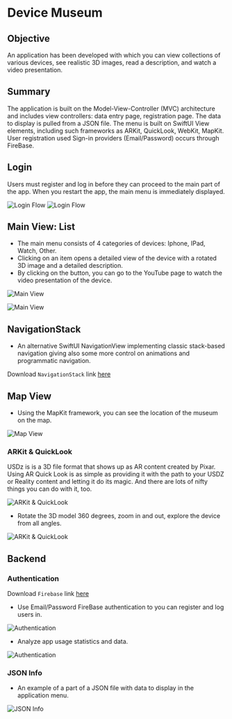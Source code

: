 # Device Museum

## Objective

An application has been developed with which you can view collections of 
various devices, see realistic 3D images, read a description, and watch 
a video presentation.

## Summary

The application is built on the Model-View-Controller (MVC) architecture and 
includes view controllers: data entry page, registration page. The data to 
display is pulled from a JSON file. The menu is built on SwiftUI View 
elements, including such frameworks as ARKit, QuickLook, WebKit, MapKit. 
User registration used Sign-in providers (Email/Password) occurs through FireBase.

## Login

Users must register and log in before they can proceed to the main part of the app. 
When you restart the app, the main menu is immediately displayed.

![Login Flow](readme_assets/Login/login_flow.png)
![Login Flow](readme_assets/Login/login_flow1.png)

## Main View: List

* The main menu consists of 4 categories of devices: Iphone, IPad, Watch, Other.
* Clicking on an item opens a detailed view of the device with a rotated 3D image
and a detailed description. 
* By clicking on the button, you can go to the YouTube 
page to watch the video presentation of the device.

![Main View](readme_assets/Menu/menu_full.png)

![Main View](readme_assets/replay1.gif)

## NavigationStack

* An alternative SwiftUI NavigationView implementing classic stack-based navigation giving also some more control on animations and programmatic navigation.

Download `NavigationStack`
link [here](https://github.com/matteopuc/swiftui-navigation-stack)


## Map View

* Using the MapKit framework, you can see the location of the museum on the map.

![Map View](readme_assets/Menu/menu8.png)

### ARKit & QuickLook 

USDz is is a 3D file format that shows up as AR content created by Pixar.
Using AR Quick Look is as simple as providing it with the path to your USDZ
or Reality content and letting it do its magic. And there are lots of nifty
things you can do with it, too.

![ARKit & QuickLook](readme_assets/ar_model.png)

* Rotate the 3D model 360 degrees, zoom in and out, explore the device from all angles.

![ARKit & QuickLook](readme_assets/replay.gif)

## Backend

### Authentication

Download `Firebase`
link [here](https://github.com/firebase/firebase-ios-sdk)

* Use Email/Password FireBase authentication to you can register and log users in.

![Authentication](readme_assets/firebase_user.png)

* Analyze app usage statistics and data.

![Authentication](readme_assets/firebase_analytics.png)

### JSON Info

* An example of a part of a JSON file with data to display in the application menu.

![JSON Info](readme_assets/json.png)
